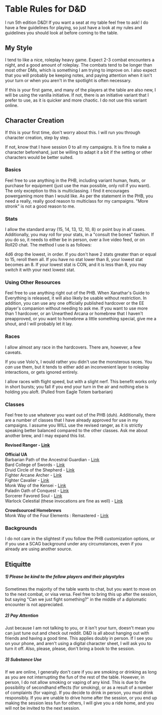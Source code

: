 # Table Rules for D&D

I run 5th edition D&D! If you want a seat at my table feel free to ask! I do have a few guidelines for playing, so just have a look at my rules and guidelines you should look at before coming to the table.

## My Style

I tend to like a nice, roleplay heavy game. Expect 2-3 combat encounters a night, and a good amount of roleplay. The combats tend to be longer than most other DMs, which is something I am trying to improve on. I also expect that you will probably be keeping notes, and paying attention when it isn't your turn or when you aren't in the spotlight is often necessary.

If this is your first game, and many of the players at the table are also new, I will be using the vanilla initiative. If not, there is an initiative variant that I prefer to use, as it is quicker and more chaotic. I do not use this variant online.

## Character Creation
If this is your first time, don't worry about this. I will run you through character creation, step by step.

If not, know that I have session 0 to all my campaigns. It is fine to make a character beforehand, just be willing to adapt it a bit if the setting or other characters would be better suited.

### Basics
Feel free to use anything in the PHB, including variant human, feats, or purchase for equipment (just use the max possible, only roll if you want). The only exception to this is multiclassing. I find it encourages powergaming more than I would like. As per the statement in the PHB, you need a really, really good reason to multiclass for my campaigns. "More stronk" is not a good reason to me.

### Stats
I allow the standard array (15, 14, 13, 12, 10, 8) or point buy in all cases. Additionally, you may roll for your stats, in a "consult the bones" fashion. If you do so, it needs to either be in person, over a live video feed, or on Roll20 chat. The method I use is as follows:

4d6 drop the lowest, in order. If you don't have 2 stats greater than or equal to 15, reroll them all. If you have no stat lower than 8, your lowest stat becomes an 8. If your lowest stat is CON, and it is less than 8, you may switch it with your next lowest stat.

### Using Other Resources
Feel free to use anything right out of the PHB. When Xanathar's Guide to Everything is released, it will also likely be usable without restriction. In addition, you can use any one officially published hardcover or the EE player's companion without needing to ask me. If you want to use more than 1 hardcover, or an Unearthed Arcana or homebrew that I haven't preapproved, or you want to homebrew a little something special, give me a shout, and I will probably let it lay.

### Races
I allow almost any race in the hardcovers. There are, however, a few caveats.

If you use Volo's, I would rather you didn't use the monsterous races. You *can* use them, but it tends to either add an inconvenient layer to roleplay interactions, or gets ignored entirely.

I allow races with flight speed, but with a slight nerf. This benefit works only in short bursts; you fall if you end your turn in the air and nothing else is holding you aloft. (Pulled from Eagle Totem barbarian)

### Classes
Feel free to use whatever you want out of the PHB (duh). Additionally, there are a number of classes that I have already approved for use in my campaigns. I assume you WILL use the revised ranger, as it is strictly speaking better balanced compared to the other classes. Ask me about another brew, and I may expand this list.

**Revised Ranger - [Link](https://media.wizards.com/2016/dnd/downloads/UA_RevisedRanger.pdf)**<br/>

**Official UA**<br/>
Barbarian Path of the Ancestral Guardian - [Link](https://media.wizards.com/2017/dnd/downloads/UA-RevisedSubclasses.pdf)<br/>
Bard College of Swords - [Link](https://media.wizards.com/2017/dnd/downloads/UA-RevisedSubclasses.pdf)<br/>
Druid Circle of the Shepherd - [Link](http://media.wizards.com/2017/dnd/downloads/June5UA_RevisedClassOptv1.pdf)<br/>
Fighter Arcane Archer - [Link](https://media.wizards.com/2017/dnd/downloads/UA-RevisedSubclasses.pdf)<br/>
Fighter Cavalier - [Link](http://media.wizards.com/2017/dnd/downloads/June5UA_RevisedClassOptv1.pdf)<br/>
Monk Way of the Kensei - [Link](https://media.wizards.com/2017/dnd/downloads/UA-RevisedSubclasses.pdf)<br/>
Paladin Oath of Conquest - [Link](http://media.wizards.com/2017/dnd/downloads/June5UA_RevisedClassOptv1.pdf)<br/>
Sorcerer Favored Soul - [Link](https://media.wizards.com/2017/dnd/downloads/UA-RevisedSubclasses.pdf)<br/>
Warlock Celestial (these invocations are fine as well) - [Link](http://media.wizards.com/2017/dnd/downloads/June5UA_RevisedClassOptv1.pdf)<br/>

**Crowdsourced Homebrews**<br/>
Monk Way of the Four Elements : Remastered - [Link](pdf/wayof4elements_remastered.pdf)<br/>

### Backgrounds
I do not care in the slightest if you follow the PHB customization options, or if you use a SCAG background under any circumstances, even if you already are using another source.

## Etiquitte
##### 1) Please be kind to the fellow players and their playstyles
Sometimes the majority of the table wants to chat, but you want to move on to the next combat, or visa versa. Feel free to bring this up after the session, but saying "Can we just fight something?" in the middle of a diplomatic encounter is not appreciated.

##### 2) Pay Attention
Just because I am not talking to you, or it isn't your turn, doesn't mean you can just tune out and check out reddit. D&D is all about hanging out with friends and having a good time. This applies doubly in person. If I see you on your phone, and aren't using a digital character sheet, I will ask you to turn it off. Also, please, please, don't bring a book to the session.

##### 3) Substance Use
If we are online, I generally don't care if you are smoking or drinking as long as you are not interrupting the fun of the rest of the table. However, in person, I do not allow smoking or vaping of any kind. This is due to the possibility of secondhand effects (for smoking), or as a result of a number of complaints (for vaping). If you decide to drink in person, you must drink responsibly. If you are unable to drive home after the session, or you end up making the session less fun for others, I will give you a ride home, and you will not be invited to the next session.